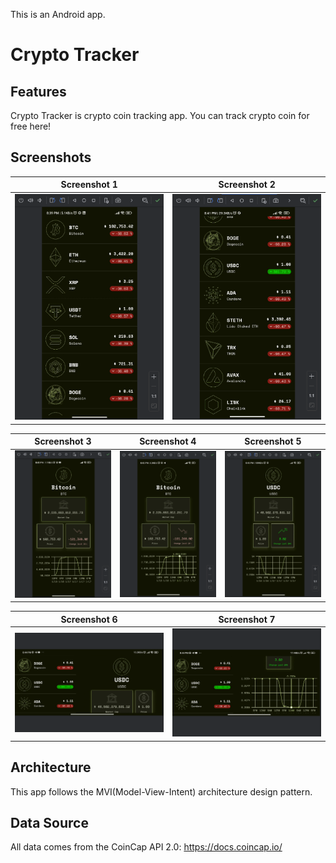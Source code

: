 This is an Android app.

# Crypto Tracker

## Features
Crypto Tracker is crypto coin tracking app. You can track crypto coin for free here!


## Screenshots
| Screenshot 1                   | Screenshot 2                   |
|--------------------------------|--------------------------------|
| ![Image1](readme_images/1.png) | ![Image2](readme_images/2.png) |

| Screenshot 3                   | Screenshot 4                   | Screenshot 5                   |
|--------------------------------|--------------------------------|--------------------------------|
| ![Image3](readme_images/3.png) | ![Image4](readme_images/4.png) | ![Image5](readme_images/5.png) |

| Screenshot 6                   | Screenshot 7                   |
|--------------------------------|--------------------------------|
| ![Image6](readme_images/6.png) | ![Image7](readme_images/7.png) |


## Architecture
This app follows the MVI(Model-View-Intent) architecture design pattern.


## Data Source
All data comes from the CoinCap API 2.0: https://docs.coincap.io/
